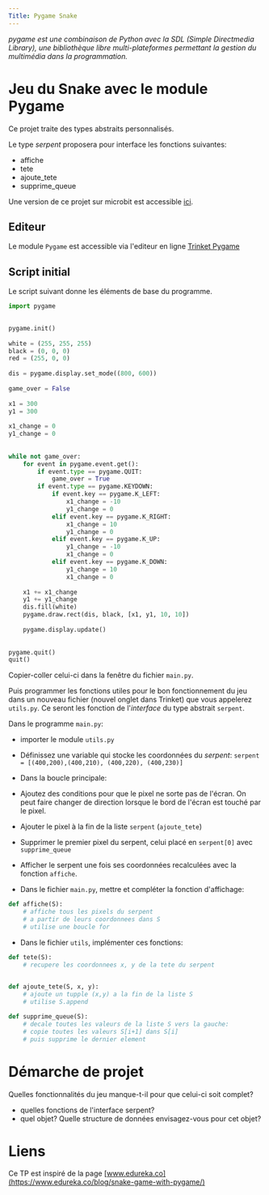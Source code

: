```yaml
---
Title: Pygame Snake
---
```


*pygame est une combinaison de Python avec la SDL (Simple Directmedia Library), une bibliothèque libre multi-plateformes permettant la gestion du multimédia dans la programmation.*

# Jeu du Snake avec le module Pygame
Ce projet traite des types abstraits personnalisés.

Le type *serpent* proposera pour interface les fonctions suivantes:

* affiche
* tete
* ajoute_tete
* supprime_queue

Une version de ce projet sur microbit est accessible [ici](/docs/techno/pages/MB_bulles/).

## Editeur
Le module `Pygame` est accessible via l'editeur en ligne [Trinket Pygame](https://trinket.io/pygame)

## Script initial
Le script suivant donne les éléments de base du programme.

```python
import pygame

 
pygame.init()
 
white = (255, 255, 255)
black = (0, 0, 0)
red = (255, 0, 0)
 
dis = pygame.display.set_mode((800, 600))
 
game_over = False
 
x1 = 300
y1 = 300
 
x1_change = 0       
y1_change = 0
 
 
while not game_over:
    for event in pygame.event.get():
        if event.type == pygame.QUIT:
            game_over = True
        if event.type == pygame.KEYDOWN:
            if event.key == pygame.K_LEFT:
                x1_change = -10
                y1_change = 0
            elif event.key == pygame.K_RIGHT:
                x1_change = 10
                y1_change = 0
            elif event.key == pygame.K_UP:
                y1_change = -10
                x1_change = 0
            elif event.key == pygame.K_DOWN:
                y1_change = 10
                x1_change = 0
 
    x1 += x1_change
    y1 += y1_change
    dis.fill(white)
    pygame.draw.rect(dis, black, [x1, y1, 10, 10])
 
    pygame.display.update()
 
 
pygame.quit()
quit()
```

Copier-coller celui-ci dans la fenêtre du fichier `main.py`.

Puis programmer les fonctions utiles pour le bon fonctionnement du jeu dans un nouveau fichier (nouvel onglet dans Trinket) que vous appelerez `utils.py`. Ce seront les fonction de l'*interface* du type abstrait `serpent`.

Dans le programme `main.py`:

* importer le module `utils.py`
* Définissez une variable qui stocke les coordonnées du *serpent*: `serpent = [(400,200),(400,210), (400,220), (400,230)]`

* Dans la boucle principale:
 * Ajoutez des conditions pour que le pixel ne sorte pas de l'écran. On peut faire changer de direction lorsque le bord de l'écran est touché par le pixel.
 * Ajouter le pixel à la fin de la liste `serpent` (`ajoute_tete`)
 * Supprimer le premier pixel du serpent, celui placé en `serpent[0]` avec `supprime_queue`
 * Afficher le serpent une fois ses coordonnées recalculées avec la fonction `affiche`.

* Dans le fichier `main.py`, mettre et compléter la fonction d'affichage:

```python
def affiche(S):
    # affiche tous les pixels du serpent
    # a partir de leurs coordonnees dans S
    # utilise une boucle for
```

* Dans le fichier `utils`, implémenter ces fonctions:

```python
def tete(S):
    # recupere les coordonnees x, y de la tete du serpent
    

def ajoute_tete(S, x, y):
    # ajoute un tupple (x,y) a la fin de la liste S
    # utilise S.append

def supprime_queue(S):
    # decale toutes les valeurs de la liste S vers la gauche:
    # copie toutes les valeurs S[i+1] dans S[i]
    # puis supprime le dernier element
```  

# Démarche de projet
Quelles fonctionnalités du jeu manque-t-il pour que celui-ci soit complet? 

* quelles fonctions de l'interface serpent?
* quel objet? Quelle structure de données envisagez-vous pour cet objet?

# Liens
Ce TP est inspiré de la page [www.edureka.co](https://www.edureka.co/blog/snake-game-with-pygame/)

<!--
# Correction fichier main.py
```python
import pygame
from utils import *
 
pygame.init()
 
white = (255, 255, 255)
black = (0, 0, 0)
red = (255, 0, 0)
 
dis = pygame.display.set_mode((800, 600))
 
game_over = False
 
x1 = 300
y1 = 300
 
x1_change = 0       
y1_change = 0
 
clock = pygame.time.Clock()

serpent = [(400,200),(400,210), (400,220), (400,230)]

def affiche(S):
    # affiche tous les pixels du serpent
    # a partir de leurs coordonnees dans S
    for coord in S:
      x,y = coord
      pygame.draw.rect(dis, black, [x, y, 10, 10])

while not game_over:
    for event in pygame.event.get():
        if event.type == pygame.QUIT:
            game_over = True
        if event.type == pygame.KEYDOWN:
            if event.key == pygame.K_LEFT:
                x1_change = -10
                y1_change = 0
            elif event.key == pygame.K_RIGHT:
                x1_change = 10
                y1_change = 0
            elif event.key == pygame.K_UP:
                y1_change = -10
                x1_change = 0
            elif event.key == pygame.K_DOWN:
                y1_change = 10
                x1_change = 0
    x1, y1 = serpent[-1]
    x1 += x1_change
    y1 += y1_change
    
    if x1 > 800 or x1 < 0: x1_change = -x1_change
    if y1 > 600 or y1 < 0: y1_change = - y1_change
    
    ajoute_tete(serpent,x1,y1)
    supprime_queue(serpent)
    
    dis.fill(white)
    
    affiche(serpent)
    pygame.display.update()
 
    clock.tick(30)


pygame.quit()
quit()
```

# Correction fichier utlis.py
```python
import pygame
def tete(S):
    # recupere les coordonnees x, y de la tete du serpent
    return S[-1][0], S[-1][1]

def ajoute_tete(S, x, y):
    # ajoute un tupple (x,y) a la fin de la liste S
    S.append((x,y))

def supprime_queue(S):
    # decale toutes les valeurs de la liste S vers la gauche:
    # copie toutes les valeurs S[i+1] dans S[i]
    # puis supprime le dernier element
    for i in range(len(S)-1):
        S[i] = S[i+1]
    S.pop()
```
--->
